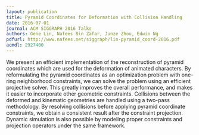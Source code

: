 ```yaml
---
layout: publication
title: Pyramid Coordinates for Deformation with Collision Handling
date: 2016-07-01
journal: ACM SIGGRAPH 2016 Talks
authors: Gene Lin, Nafees Bin Zafar, Junze Zhou, Edwin Ng
pdfurl: http://www.nafees.net/siggraph/lin-pyramid_coord-2016.pdf
acmdl: 2927400
---
```


We present an efficient implementation of the reconstruction of pyramid
coordinates which are used for the deformation of animated characters. By
reformulating the pyramid coordinates as an optimization problem with one-ring
neighborhood constraints, we can solve the problem using an efficient projective
solver. This greatly improves the overall performance, and makes it easier to
incorporate other geometric constraints. Collisions between the deformed and
kinematic geometries are handled using a two-pass methodology. By resolving
collisions before applying pyramid coordinate constraints, we obtain a
consistent result after the constraint projection. Dynamic simulation is also
possible by modeling proper constraints and projection operators under the same
framework.

